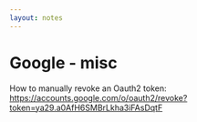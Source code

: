 ```yaml
---
layout: notes
---
```

# Google - misc

How to manually revoke an Oauth2 token:  
https://accounts.google.com/o/oauth2/revoke?token=ya29.a0AfH6SMBrLkha3iFAsDqtF
